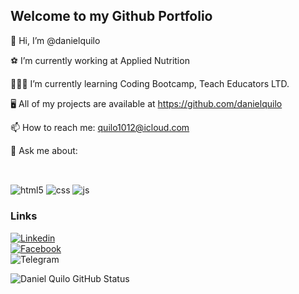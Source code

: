 ## Welcome to my Github Portfolio

👋 Hi, I’m @danielquilo


⚽️ I’m currently working at Applied Nutrition

👨🏼‍🎓 I’m currently learning Coding Bootcamp, Teach Educators LTD.

🖥 All of my projects are available at https://github.com/danielquilo

📫 How to reach me: quilo1012@icloud.com


💬 Ask me about: <div style="display: inline_block"><br/>

 <img align="center" alt="html5" src= "https://img.shields.io/badge/HTML5-E34F26?style=for-the-badge&logo=html5&logoColor=white" />
<img align="center" alt="css" src= "https://img.shields.io/badge/CSS3-1572B6?style=for-the-badge&logo=css3&logoColor=white" />
<img align="center" alt="js" src="https://img.shields.io/badge/JavaScript-323330?style=for-the-badge&logo=javascript&logoColor=F7DF1E" />

 ### Links 


[![Linkedin](https://img.shields.io/badge/LinkedIn-0077B5?style=for-the-badge&logo=linkedin&logoColor=white)](https://www.linkedin.com/in/daniel-quilo-209150224/target_blank)            
[![Facebook](https://img.shields.io/badge/Facebook-1877F2?style=for-the-badge&logo=facebook&logoColor=white)](https://www.facebook.com/profile.php?id=100082146172361)  
![Telegram](	https://img.shields.io/badge/Telegram-2CA5E0?style=for-the-badge&logo=telegram&logoColor=white)


![Daniel Quilo GitHub Status](https://github-readme-stats.vercel.app/api/top-langs/?username=danielquilo&theme=dracula)


